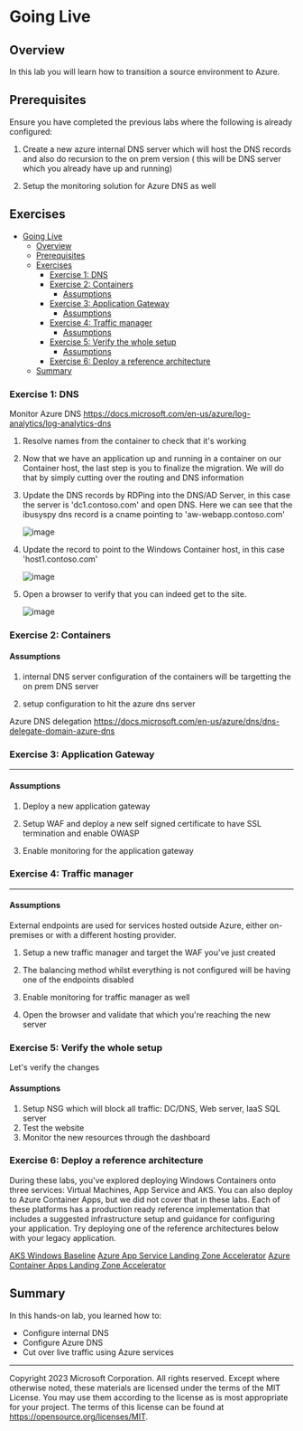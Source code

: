# Going Live

## Overview

In this lab you will learn how to transition a source environment to Azure.

## Prerequisites

Ensure you have completed the previous labs where the following is already configured:

1. Create a new azure internal DNS server which will host the DNS records and also do recursion to the on prem version ( this will be DNS server which you already have up and running)

1. Setup the monitoring solution for Azure DNS as well

## Exercises

- [Going Live](#going-live)
  - [Overview](#overview)
  - [Prerequisites](#prerequisites)
  - [Exercises](#exercises)
    - [Exercise 1: DNS](#exercise-1-dns)
    - [Exercise 2: Containers](#exercise-2-containers)
      - [Assumptions](#assumptions)
    - [Exercise 3: Application Gateway](#exercise-3-application-gateway)
      - [Assumptions](#assumptions-1)
    - [Exercise 4: Traffic manager](#exercise-4-traffic-manager)
      - [Assumptions](#assumptions-2)
    - [Exercise 5: Verify the whole setup](#exercise-5-verify-the-whole-setup)
      - [Assumptions](#assumptions-3)
    - [Exercise 6: Deploy a reference architecture](#exercise-6-deploy-a-reference-architecture)
  - [Summary](#summary)

### Exercise 1: DNS<a name="ex1"></a>

Monitor Azure DNS
https://docs.microsoft.com/en-us/azure/log-analytics/log-analytics-dns

1. Resolve names from the container to check that it's working

1. Now that we have an application up and running in a container on our Container host, the last step is you to finalize the migration. We will do that by simply cutting over the routing and DNS information

1. Update the DNS records by RDPing into the DNS/AD Server, in this case the server is 'dc1.contoso.com' and open DNS. Here we can see that the ibusyspy dns record is a cname pointing to 'aw-webapp.contoso.com'

    ![image](./media/11-a-3.PNG)

1. Update the record to point to the Windows Container host, in this case 'host1.contoso.com'

    ![image](./media/11-a-4.PNG)

1. Open a browser to verify that you can indeed get to the site.

    ![image](./media/11-a-5.PNG)

### Exercise 2: Containers<a name="ex2"></a>

#### Assumptions

1. internal DNS server configuration of the containers will be targetting the on prem DNS server

1. setup configuration to hit the azure dns server

Azure DNS delegation
https://docs.microsoft.com/en-us/azure/dns/dns-delegate-domain-azure-dns

### Exercise 3: Application Gateway<a name="ex3"></a>

---

#### Assumptions

1. Deploy a new application gateway

1. Setup WAF and deploy a new self signed certificate to have SSL termination and enable OWASP

1. Enable monitoring for the application gateway

### Exercise 4: Traffic manager<a name="ex4"></a>

---

#### Assumptions

External endpoints are used for services hosted outside Azure, either on-premises or with a different hosting provider.

1. Setup a new traffic manager and target the WAF you've just created

1. The balancing method whilst everything is not configured will be having one of the endpoints disabled

1. Enable monitoring for traffic manager as well

1. Open the browser and validate that which you're reaching the new server

### Exercise 5: Verify the whole setup<a name="ex5"></a>

Let's verify the changes

#### Assumptions

1. Setup NSG which will block all traffic:  DC/DNS, Web server, IaaS SQL server
1. Test the website
1. Monitor the new resources through the dashboard

### Exercise 6: Deploy a reference architecture

During these labs, you've explored deploying Windows Containers onto three services: Virtual Machines, App Service and AKS. You can also deploy to Azure Container Apps, but we did not cover that in these labs. Each of these platforms has a production ready reference implementation that includes a suggested infrastructure setup and guidance for configuring your application. Try deploying one of the reference architectures below with your legacy application. 

[AKS Windows Baseline](https://github.com/Azure/aks-baseline-windows)
[Azure App Service Landing Zone Accelerator](https://github.com/Azure/appservice-landing-zone-accelerator)
[Azure Container Apps Landing Zone Accelerator](https://github.com/Azure/aca-landing-zone-accelerator)

## Summary

In this hands-on lab, you learned how to:

* Configure internal DNS
* Configure Azure DNS
* Cut over live traffic using Azure services

---

Copyright 2023 Microsoft Corporation. All rights reserved. Except where otherwise noted, these materials are licensed under the terms of the MIT License. You may use them according to the license as is most appropriate for your project. The terms of this license can be found at https://opensource.org/licenses/MIT.